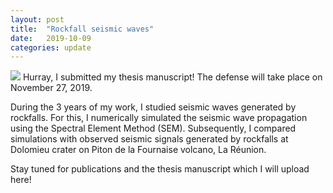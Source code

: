 ```yaml
---
layout: post
title:  "Rockfall seismic waves"
date:   2019-10-09
categories: update
---
```



<img src="{{ site.baseurl }}/images/RFsnapshot.png">
Hurray, I submitted my thesis manuscript! The defense will take place on November 27, 2019.

During the 3 years of my work, I studied seismic waves generated by rockfalls. For this, I numerically simulated the seismic wave propagation using the Spectral Element Method (SEM). Subsequently, I compared simulations with observed seismic signals generated by rockfalls at Dolomieu crater on Piton de la Fournaise volcano, La Réunion.

Stay tuned for publications and the thesis manuscript which I will upload here!
